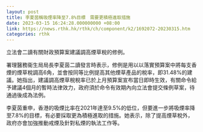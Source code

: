 ```yaml
---
layout: post
title: 李夏茵稱吸煙率降至7.8%目標　需要更積極進取措施
date: 2023-03-15 16:24:28.000000000 +08:00
link: https://news.rthk.hk/rthk/ch/component/k2/1692072-20230315.htm
categories: rthk
---
```


立法會二讀有關財政預算案建議調高煙草稅的修例。

署理醫務衞生局局長李夏茵二讀發言時表示，修例是用以以落實預算案中將每支香煙的煙草稅調高6角，並會按同等比例提高其他煙草產品的稅率，即31.48%的建議。她指出，建議調高煙草稅稅率已於上月預算案宣布當日即時生效，有關命令給予建議4個月的暫時法律效力，政府須於命令有效期內向立法會提交條例草案，待通過後成為法例。

李夏茵重申，香港的吸煙比率在2021年達至9.5%的低位，但要進一步將吸煙率降至7.8%的目標，有必要採取更為積極進取的措施。她表示，除了提高煙草稅外，政府亦會加強推動戒煙及針對私煙的執法工作等。

